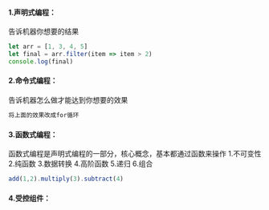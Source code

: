 #### 1.声明式编程：
告诉机器你想要的结果
```js
let arr = [1, 3, 4, 5]
let final = arr.filter(item => item > 2)
console.log(final)
```
#### 2.命令式编程：
告诉机器怎么做才能达到你想要的效果
```js
将上面的效果改成for循环
```
#### 3.函数式编程：
函数式编程是声明式编程的一部分，核心概念，基本都通过函数来操作
1.不可变性
2.纯函数
3.数据转换
4.高阶函数
5.递归
6.组合
```js
add(1,2).multiply(3).subtract(4)
```

#### 4.受控组件：

